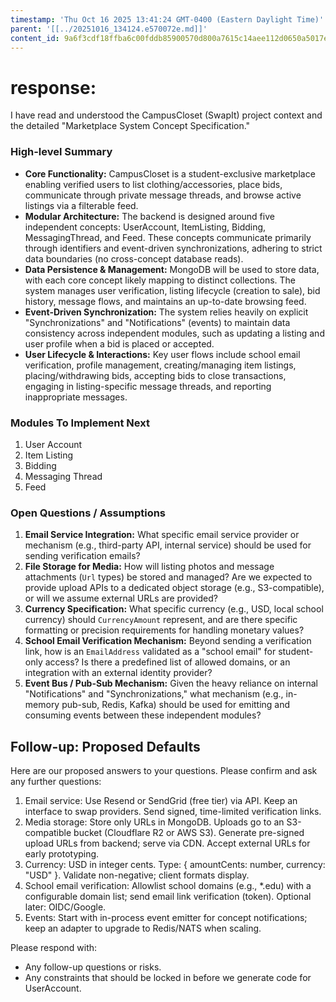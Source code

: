```yaml
---
timestamp: 'Thu Oct 16 2025 13:41:24 GMT-0400 (Eastern Daylight Time)'
parent: '[[../20251016_134124.e570072e.md]]'
content_id: 9a6f3cdf18ffba6c00fddb85900570d800a7615c14aee112d0650a5017e62162
---
```


# response:

I have read and understood the CampusCloset (SwapIt) project context and the detailed "Marketplace System Concept Specification."

### High-level Summary

* **Core Functionality:** CampusCloset is a student-exclusive marketplace enabling verified users to list clothing/accessories, place bids, communicate through private message threads, and browse active listings via a filterable feed.
* **Modular Architecture:** The backend is designed around five independent concepts: UserAccount, ItemListing, Bidding, MessagingThread, and Feed. These concepts communicate primarily through identifiers and event-driven synchronizations, adhering to strict data boundaries (no cross-concept database reads).
* **Data Persistence & Management:** MongoDB will be used to store data, with each core concept likely mapping to distinct collections. The system manages user verification, listing lifecycle (creation to sale), bid history, message flows, and maintains an up-to-date browsing feed.
* **Event-Driven Synchronization:** The system relies heavily on explicit "Synchronizations" and "Notifications" (events) to maintain data consistency across independent modules, such as updating a listing and user profile when a bid is placed or accepted.
* **User Lifecycle & Interactions:** Key user flows include school email verification, profile management, creating/managing item listings, placing/withdrawing bids, accepting bids to close transactions, engaging in listing-specific message threads, and reporting inappropriate messages.

### Modules To Implement Next

1. User Account
2. Item Listing
3. Bidding
4. Messaging Thread
5. Feed

### Open Questions / Assumptions

1. **Email Service Integration:** What specific email service provider or mechanism (e.g., third-party API, internal service) should be used for sending verification emails?
2. **File Storage for Media:** How will listing photos and message attachments (`Url` types) be stored and managed? Are we expected to provide upload APIs to a dedicated object storage (e.g., S3-compatible), or will we assume external URLs are provided?
3. **Currency Specification:** What specific currency (e.g., USD, local school currency) should `CurrencyAmount` represent, and are there specific formatting or precision requirements for handling monetary values?
4. **School Email Verification Mechanism:** Beyond sending a verification link, how is an `EmailAddress` validated as a "school email" for student-only access? Is there a predefined list of allowed domains, or an integration with an external identity provider?
5. **Event Bus / Pub-Sub Mechanism:** Given the heavy reliance on internal "Notifications" and "Synchronizations," what mechanism (e.g., in-memory pub-sub, Redis, Kafka) should be used for emitting and consuming events between these independent modules?

## Follow-up: Proposed Defaults

Here are our proposed answers to your questions. Please confirm and ask any further questions:

1. Email service: Use Resend or SendGrid (free tier) via API. Keep an interface to swap providers. Send signed, time-limited verification links.
2. Media storage: Store only URLs in MongoDB. Uploads go to an S3-compatible bucket (Cloudflare R2 or AWS S3). Generate pre-signed upload URLs from backend; serve via CDN. Accept external URLs for early prototyping.
3. Currency: USD in integer cents. Type: { amountCents: number, currency: "USD" }. Validate non-negative; client formats display.
4. School email verification: Allowlist school domains (e.g., \*.edu) with a configurable domain list; send email link verification (token). Optional later: OIDC/Google.
5. Events: Start with in-process event emitter for concept notifications; keep an adapter to upgrade to Redis/NATS when scaling.

Please respond with:

* Any follow-up questions or risks.
* Any constraints that should be locked in before we generate code for UserAccount.
